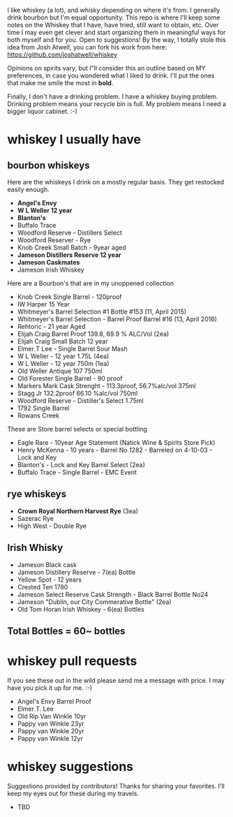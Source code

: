 I like whiskey (a lot), and whisky depending on where it's from. I generally drink bourbon but I'm equal opportunity. This repo is where I'll keep some notes on the Whiskey that I have, have tried, still want to obtain, etc. Over time I may even get clever and start organizing them in meaningful ways for both myself and for you. Open to suggestions! By the way, I totally stole this idea from Josh Atwell, you can fork his work from here: https://github.com/joshatwell/whiskey

Opinions on spirits vary, but I"ll consider this an outline based on MY preferences, in case you wondered what I liked to drink. I'll put the ones that make me smile the most in **bold**.

Finally, I don't have a drinking problem. I have a whiskey buying problem. Drinking problem means your recycle bin is full. My problem means I need a bigger liquor cabinet. :-)

# whiskey I usually have

## bourbon whiskeys
Here are the whiskeys I drink on a mostly regular basis. They get restocked easily enough.

* **Angel's Envy**
* **W L Weller 12 year**
* **Blanton's**
* Buffalo Trace
* Woodford Reserve - Distillers Select
* Woodford Reserver - Rye
* Knob Creek Small Batch - 9year aged
* **Jameson Distillers Reserve 12 year**
* **Jameson Caskmates**
* Jameson Irish Whiskey


Here are a Bourbon's that are in my unoppened collection


* Knob Creek Single Barrel - 120proof
* IW Harper 15 Year
* Whitmeyer's Barrel Selection #1 Bottle #153 (11, April 2015)
* Whitmeyer's Barrel Selection - Barrel Proof Barrel #16 (13, April 2016)
* Rehtoric - 21 year Aged
* Elijah Craig Barrel Proof 139.8, 69.9 % ALC/Vol (2ea)
* Elijah Craig Small Batch 12 year
* Elmer T Lee - Single Barrel Sour Mash
* W L Weller - 12 year 1.75L (4ea)
* W L Weller - 12 year 750m (1ea)
* Old Weller Antique 107 750ml
* Old Forester Single Barrel - 90 proof
* Markers Mark Cask Strenght - 113.3proof, 56.7%alc/vol 375ml
* Stagg Jr 132.2proof 66.10 %alc/vol 750ml
* Woodford Reserve - Distiller's Select 1.75ml
* 1792 Single Barrel
* Rowans Creek

These are Store barrel selects or special bottling

* Eagle Rare - 10year Age Statement (Natick Wine & Spirits Store Pick)
* Henry McKenna - 10 years - Barrel No 1282 - Barreled on 4-10-03 - Lock and Key
* Blanton's - Lock and Key Barrel Select (2ea)
* Buffalo Trace - Single Barrel - EMC Event


## rye whiskeys

* **Crown Royal Northern Harvest Rye** (3ea)
* Sazerac Rye
* High West - Double Rye

## Irish Whisky

* Jameson Black cask
* Jameson Distillery Reserve - 7(ea) Bottle
* Yellow Spot - 12 years
* Crested Ten 1780
* Jameson Select Reserve Cask Strength - Black Barrel Bottle No24
* Jameson "Dublin, our City Commerative Bottle" (2ea)
* Old Tom Horan Irish Whiskey - 6(ea) Bottles

## Total Bottles = 60~ bottles

# whiskey pull requests
If you see these out in the wild please send me a message with price. I may have you pick it up for me. :-)

* Angel's Envy Barrel Proof
* Elmer T. Lee
* Old Rip Van Winkle 10yr
* Pappy van Winkle 23yr
* Pappy van Winkle 20yr
* Pappy van Winkle 12yr

# whiskey suggestions
Suggestions provided by contributors! Thanks for sharing your favorites. I'll keep my eyes out for these during my travels.


* TBD
